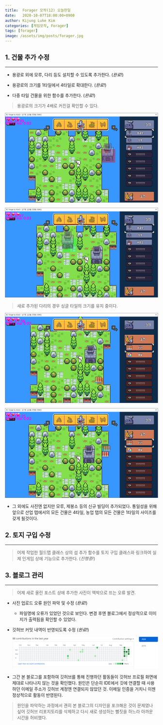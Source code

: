 ```yaml
---
title:  Forager 모작(12) 오늘한일
date:   2020-10-07T18:00:00+0900
author: Kijung Luke Kim
categories: [게임모작, Forager]
tags: [forager]
image: /assets/img/posts/forager.jpg
---
```


## 1. 건물 추가 수정
---

- 용광로 외에 모루, 다리 등도 설치할 수 있도록 추가한다. (*완료!*)
  
- 용광로의 크기를 1타일에서 4타일로 확대한다. (*완료!*)
  
- 다중 타일 건물을 위한 함수를 추가한다. (*완료!*)

> 용광로의 크기가 4배로 커진걸 확인할 수 있다.

![20201007-2.png](/assets/img/posts/20201007-2.PNG)

![20201007-3.png](/assets/img/posts/20201007-3.PNG)

> 새로 추가된 다리의 경우 싱글 타일의 크기를 유지 중이다.

![20201007-4.png](/assets/img/posts/20201007-4.PNG)

![20201007-5.png](/assets/img/posts/20201007-5.PNG)

- 그 외에도 사진엔 없지만 모루, 제봉소 등의 신규 빌딩이 추가되었다. 통일성을 위해 앞으로 산업 탭에서의 모든 건물은 4타일, 농업 탭의 모든 건물은 1타일의 사이즈를 갖게 될것이다.

## 2. 토지 구입 수정
---
 
> 어제 작업한 월드맵 클래스 상의 섬 추가 함수를 토지 구입 클래스와 링크하여 실제 인게임 상에 기능으로 추가한다. (*진행중!*)

## 3. 블로그 관리
---

> 어제 새로 올린 포스트 상에 추가한 사진이 엑박으로 뜨는 오류 발견.

- 사진 업로드 오류 원인 파악 및 수정 (*완료!*)
  - 파일명에 오류가 있었던 것으로 보인다. 변경 후엔 블로그에서 정상적으로 이미지가 출력됨을 확인할 수 있었다.
- 깃허브 커밋 내역이 반영되도록 수정 (*완료!*)
  
  ![20201007-6.png](/assets/img/posts/20201007-6.PNG)
  
- 그간 본 블로그를 포함하여 깃허브를 통해 진행하던 활동들이 깃허브 프로필 화면에 제대로 나타나지 않는 것을 확인했다. 원인은 단순히 IDE에서 깃에 연결할 때 사용하던 이메일 주소가 깃허브 계정엔 연결되지 않았던 것. 이메일 인증을 거치니 이젠 정상적으로 활동이 반영된다.

> 원인을 파악하는 과정에서 괜히 본 블로그의 디자인을 포크해온 것이 문제였나 싶어 깃허브 리포지토리를 삭제하고 다시 새로 생성하는 뻘짓을 하느라 아까운 시간을 허비했다. 

